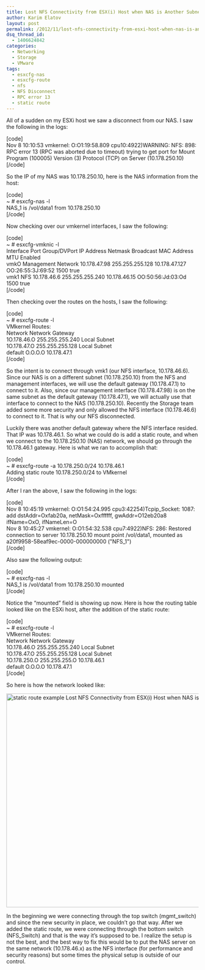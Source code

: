 ```yaml
---
title: Lost NFS Connectivity from ESX(i) Host when NAS is Another Subnet
author: Karim Elatov
layout: post
permalink: /2012/11/lost-nfs-connectivity-from-esxi-host-when-nas-is-another-subnet/
dsq_thread_id:
  - 1406624842
categories:
  - Networking
  - Storage
  - VMware
tags:
  - esxcfg-nas
  - esxcfg-route
  - nfs
  - NFS Disconnect
  - RPC error 13
  - static route
---
```

All of a sudden on my ESXi host we saw a disconnect from our NAS. I saw the following in the logs:

[code]  
Nov 8 10:10:53 vmkernel: O:O1:19:58.809 cpu10:4922)WARNING: NFS: 898: RPC error 13 (RPC was aborted due to timeout) trying to get port for Mount Program (100005) Version (3) Protocol (TCP) on Server (10.178.250.10)  
[/code]

So the IP of my NAS was 10.178.250.10, here is the NAS information from the host:

[code]  
~ # esxcfg-nas -l  
NAS_1 is /vol/data1 from 10.178.250.10  
[/code]

Now checking over our vmkernel interfaces, I saw the following:

[code]  
~ # esxcfg-vmknic -l  
Interface Port Group/DVPort IP Address Netmask Broadcast MAC Address MTU Enabled  
vmkO Management Network 10.178.47.98 255.255.255.128 10.178.47.127 OO:26:55:3J:69:52 1500 true  
vmk1 NFS 10.178.46.6 255.255.255.240 10.178.46.15 OO:50:56:Jd:03:Od 1500 true  
[/code]

Then checking over the routes on the hosts, I saw the following:

[code]  
~ # esxcfg-route -l  
VMkernel Routes:  
Network Network Gateway  
1O.178.46.O 255.255.255.240 Local Subnet  
1O.178.47.O 255.255.255.128 Local Subnet  
default O.O.O.O 10.178.47.1  
[/code]

So the intent is to connect through vmk1 (our NFS interface, 10.178.46.6). Since our NAS is on a different subnet (10.178.250.10) from the NFS and management interfaces, we will use the default gateway (10.178.47.1) to connect to it. Also, since our management interface (10.178.47.98) is on the same subnet as the default gateway (10.178.47.1), we will actually use that interface to connect to the NAS (10.178.250.10). Recently the Storage team added some more security and only allowed the NFS interface (10.178.46.6) to connect to it. That is why our NFS disconnected. 

Luckily there was another default gateway where the NFS interface resided. That IP was 10.178.46.1. So what we could do is add a static route, and when we connect to the 10.178.250.10 (NAS) network, we should go through the 10.178.46.1 gateway. Here is what we ran to accomplish that:

[code]  
~ # esxcfg-route -a 10.178.250.0/24 10.178.46.1  
Adding static route 10.178.250.0/24 to VMkernel  
[/code]

After I ran the above, I saw the following in the logs:

[code]  
Nov 8 10:45:19 vmkernel: O:O1:54:24.995 cpu3:42254)Tcpip_Socket: 1087: add dstAddr=Oxfab20a, netMask=Oxffffff, gwAddr=O12eb20a8 ifName=OxO, ifNameLen=O  
Nov 8 10:45:27 vmkernel: O:O1:54:32.538 cpu7:4922)NFS: 286: Restored connection to server 10.178.250.10 mount point /vol/data1, mounted as a20f9958-58eaf9ec-0000-000000000 ("NFS_1")  
[/code]

Also saw the following output:

[code]  
~ # esxcfg-nas -l  
NAS_1 is /vol/data1 from 10.178.250.10 mounted  
[/code]

Notice the &#8220;mounted&#8221; field is showing up now. Here is how the routing table looked like on the ESXi host, after the addition of the static route:

[code]  
~ # esxcfg-route -l  
VMkernel Routes:  
Network Network Gateway  
1O.178.46.O 255.255.255.240 Local Subnet  
1O.178.47.O 255.255.255.128 Local Subnet  
1O.178.250.O 255.255.255.O 10.178.46.1  
default O.O.O.O 10.178.47.1  
[/code]

So here is how the network looked like:

<a href="http://virtuallyhyper.com/wp-content/uploads/2012/11/static_route_example.jpg" onclick="javascript:_gaq.push(['_trackEvent','outbound-article','http://virtuallyhyper.com/wp-content/uploads/2012/11/static_route_example.jpg']);"><img src="http://virtuallyhyper.com/wp-content/uploads/2012/11/static_route_example.jpg" alt="static route example Lost NFS Connectivity from ESX(i) Host when NAS is Another Subnet" title="static_route_example" width="972" height="560" class="alignnone size-full wp-image-4989" /></a>

In the beginning we were connecting through the top switch (mgmt\_switch) and since the new security in place, we couldn&#8217;t go that way. After we added the static route, we were connecting through the bottom switch (NFS\_Switch) and that is the way it&#8217;s supposed to be. I realize the setup is not the best, and the best way to fix this would be to put the NAS server on the same network (10.178.46.x) as the NFS interface (for performance and security reasons) but some times the physical setup is outside of our control.

<p class="wp-flattr-button">
  <a class="FlattrButton" style="display:none;" href="http://virtuallyhyper.com/2012/11/lost-nfs-connectivity-from-esxi-host-when-nas-is-another-subnet/" title=" Lost NFS Connectivity from ESX(i) Host when NAS is Another Subnet" rev="flattr;uid:virtuallyhyper;language:en_GB;category:text;tags:esxcfg-nas,esxcfg-route,nfs,NFS Disconnect,RPC error 13,static route,blog;button:compact;">All of a sudden on my ESXi host we saw a disconnect from our NAS. I saw the following in the logs: [code] Nov 8 10:10:53 vmkernel: O:O1:19:58.809 cpu10:4922)WARNING: NFS:...</a>
</p>